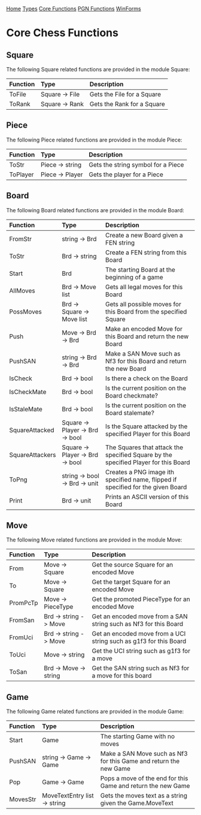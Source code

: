 
[Home](https://pbbwfc.github.io/FsChessPgn)  [Types](https://pbbwfc.github.io/FsChessPgn/Types)  [Core Functions](https://pbbwfc.github.io/FsChessPgn/Core)  [PGN Functions](https://pbbwfc.github.io/FsChessPgn/Pgn)  [WinForms](https://pbbwfc.github.io/FsChessPgn/winforms)

# Core Chess Functions

## Square

The following Square related functions are provided in the module Square:

| Function        | Type                            | Description                                                                         |
|:----------------|:--------------------------------|:------------------------------------------------------------------------------------|
| ToFile          | Square -> File                  | Gets the File for a Square                                                          |
| ToRank          | Square -> Rank                  | Gets the Rank for a Square                                                          |

## Piece

The following Piece related functions are provided in the module Piece:

| Function        | Type                            | Description                                                                         |
|:----------------|:--------------------------------|:------------------------------------------------------------------------------------|
| ToStr           | Piece -> string                 | Gets the string symbol for a Piece                                                  |
| ToPlayer        | Piece -> Player                 | Gets the player for a Piece                                                         |

## Board

The following Board related functions are provided in the module Board:

| Function        | Type                            | Description                                                                         |
|:----------------|:--------------------------------|:------------------------------------------------------------------------------------|
| FromStr         | string -> Brd                   | Create a new Board given a FEN string                                               |
| ToStr           | Brd -> string                   | Create a FEN string from this Board                                                 |
| Start           | Brd                             | The starting Board at the beginning of a game                                       |
| AllMoves        | Brd -> Move list                | Gets all legal moves for this Board                                                 |
| PossMoves       | Brd -> Square -> Move list      | Gets all possible moves for this Board from the specified Square                    |
| Push            | Move -> Brd -> Brd              | Make an encoded Move for this Board and return the new Board                        |
| PushSAN         | string -> Brd -> Brd            | Make a SAN Move such as Nf3 for this Board and return the new Board                 |
| IsCheck         | Brd -> bool                     | Is there a check on the Board                                                       |
| IsCheckMate     | Brd -> bool                     | Is the current position on the Board checkmate?                                     |
| IsStaleMate     | Brd -> bool                     | Is the current position on the Board stalemate?                                     |
| SquareAttacked  | Square -> Player -> Brd -> bool | Is the Square attacked by the specified Player for this Board                       |
| SquareAttackers | Square -> Player -> Brd -> bool | The Squares that attack the specified Square by the specified Player for this Board |
| ToPng           | string -> bool -> Brd -> unit   | Creates a PNG image ith specified name, flipped if specified for the given Board    |
| Print           | Brd -> unit                     | Prints an ASCII version of this Board                                               |

## Move

The following Move related functions are provided in the module Move:

| Function      | Type                  | Description                                                       |
|:--------------|:----------------------|:------------------------------------------------------------------|
| From          | Move -> Square        | Get the source Square for an encoded Move                         |
| To            | Move -> Square        | Get the target Square for an encoded Move                         |
| PromPcTp      | Move -> PieceType     | Get the promoted PieceType for an encoded Move                    |
| FromSan       | Brd -> string -> Move | Get an encoded move from a SAN string such as Nf3 for this Board  |
| FromUci       | Brd -> string -> Move | Get an encoded move from a UCI string such as g1f3 for this Board |
| ToUci         | Move -> string        | Get the UCI string such as g1f3 for a move                        |
| ToSan         | Brd -> Move -> string | Get the SAN string such as Nf3 for a move for this board          |

## Game

The following Game related functions are provided in the module Game:

| Function        | Type                            | Description                                                                         |
|:----------------|:--------------------------------|:------------------------------------------------------------------------------------|
| Start           | Game                            | The starting Game with no moves                                                     |
| PushSAN         | string -> Game -> Game          | Make a SAN Move such as Nf3 for this Game and return the new Game                   |
| Pop             | Game -> Game                    | Pops a move of the end for this Game and return the new Game                        |
| MovesStr        | MoveTextEntry list -> string    | Gets the moves text as a string given the Game.MoveText                             |
